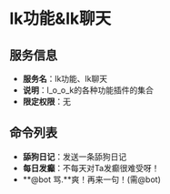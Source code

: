 # lk功能&lk聊天

## 服务信息
- **服务名**：lk功能、lk聊天
- **说明**：l_o_o_k的各种功能插件的集合
- **限定权限**：无

## 命令列表
- **舔狗日记**：发送一条舔狗日记
- **每日发癫**：不每天对Ta发癫很难受呀！
- **@bot 骂.**爽！再来一句！(需@bot)